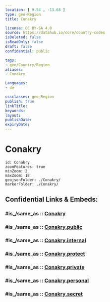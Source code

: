 ```yaml
---
location: [ 9.54 , -13.68 ] 
type: geo-Region
title: Conakry

license: CC BY-SA 4.0
source: https://datahub.io/core/country-codes
isDeleted: false
isReadOnly: false
draft: false
confidential: public

tags:
- geo/Country/Region
aliases:
- Conakry

Languages:
- de

cssclasses: geo-Region
publish: true
linkTitle: 
keywords: 
layout: 
publishDate: 
expiryDate: 
---
```


# Conakry

```leaflet
id: Conakry
zoomFeatures: true 
minZoom: 2 
maxZoom: 18
geojsonFolder: ./Conakry/
markerFolder: ./Conakry/
```


## Confidential Links & Embeds: 

### #is_/same_as :: [Conakry](/_Standards/Earth/Continent/Africa/Africa~West/Guinea/Regions~Guinea/Conakry-Region/counties~Conakry/Conakry.md) 

### #is_/same_as :: [Conakry.public](/_public/Earth/Continent/Africa/Africa~West/Guinea/Regions~Guinea/Conakry-Region/counties~Conakry/Conakry.public.md) 

### #is_/same_as :: [Conakry.internal](/_internal/Earth/Continent/Africa/Africa~West/Guinea/Regions~Guinea/Conakry-Region/counties~Conakry/Conakry.internal.md) 

### #is_/same_as :: [Conakry.protect](/_protect/Earth/Continent/Africa/Africa~West/Guinea/Regions~Guinea/Conakry-Region/counties~Conakry/Conakry.protect.md) 

### #is_/same_as :: [Conakry.private](/_private/Earth/Continent/Africa/Africa~West/Guinea/Regions~Guinea/Conakry-Region/counties~Conakry/Conakry.private.md) 

### #is_/same_as :: [Conakry.personal](/_personal/Earth/Continent/Africa/Africa~West/Guinea/Regions~Guinea/Conakry-Region/counties~Conakry/Conakry.personal.md) 

### #is_/same_as :: [Conakry.secret](/_secret/Earth/Continent/Africa/Africa~West/Guinea/Regions~Guinea/Conakry-Region/counties~Conakry/Conakry.secret.md)

